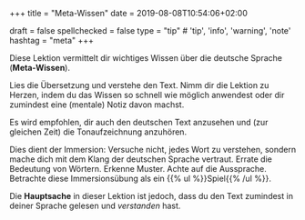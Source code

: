 +++
title = "Meta-Wissen"
date =  2019-08-08T10:54:06+02:00

draft = false
spellchecked = false
type = "tip" # 'tip', 'info', 'warning', 'note'
hashtag = "meta"
+++

Diese Lektion vermittelt dir wichtiges Wissen über die deutsche Sprache (**Meta-Wissen**).

Lies die Übersetzung und verstehe den Text. Nimm dir die Lektion zu Herzen, indem du das Wissen so schnell wie möglich anwendest oder dir zumindest eine (mentale) Notiz davon machst.

Es wird empfohlen, dir auch den deutschen Text anzusehen und (zur gleichen Zeit) die Tonaufzeichnung anzuhören.

Dies dient der Immersion: Versuche nicht, jedes Wort zu verstehen, sondern mache dich mit dem Klang der deutschen Sprache vertraut. Errate die Bedeutung von Wörtern. Erkenne Muster. Achte auf die Aussprache. Betrachte diese Immersionsübung als ein {{% ul %}}Spiel{{% /ul %}}.

Die **Hauptsache** in dieser Lektion ist jedoch, dass du den Text zumindest in deiner Sprache gelesen und *verstanden* hast.